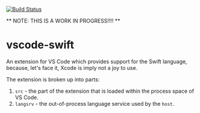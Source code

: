 [![Build Status](https://travis-ci.org/owensd/vscode-swift.svg?branch=master)](https://travis-ci.org/owensd/vscode-swift)

** NOTE: THIS IS A WORK IN PROGRESS!!!! **

# vscode-swift
An extension for VS Code which provides support for the Swift language, because, let's face it, Xcode is imply not a joy to use.

The extension is broken up into parts:

  1. `src` - the part of the extension that is loaded within the process space of VS Code.
  2. `langsrv` - the out-of-process language service used by the `host`.

